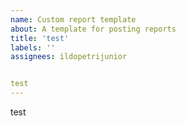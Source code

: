 ```yaml
---
name: Custom report template
about: A template for posting reports
title: 'test'
labels: ''
assignees: ildopetrijunior


test
---
```


test